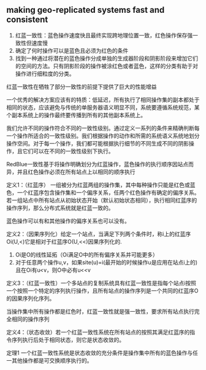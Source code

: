 ## making geo-replicated systems fast and consistent

1. 红蓝一致性：蓝色操作速度快且最终实现跨地理位置一致，红色操作保存强一致性但速度慢
2. 确定了何时操作可以是蓝色且必须为红色的条件
3. 找到一种通过将潜在的蓝色操作分成单独的生成器阶段和阴影阶段来增加它们的空间的方法。只有阴影阶段的操作被涂红色或者蓝色，这样的分类有助于对操作进行细粒度的分类。

红蓝一致性在牺牲了部分一致性的前提下提供了巨大的性能增益

一个优秀的解决方案应该有的特质：低延迟，所有执行了相同操作集的副本都处于相同的状态，应该避免与传统的单服务器语义明显不同，系统要遵循系统规范，某个副本系统上的操作最终要传播到所有的其他副本系统上。

我们允许不同的操作符合不同的一致性级别。通过定义一系列的条件来精确判断每一个操作所适合的一致性级别。我们根据操作的动作和所需的系统语义系统地划分操作空间。对于每一个操作，我们都可能根据执行细节的不同生成不同的阴影操作，且它们可以在不同的一致性级别下执行。

RedBlue一致性基于将操作明确划分为红蓝操作，蓝色操作的执行顺序因站点而异，并且红色操作必须在所有站点上以相同的顺序执行

定义1：（红蓝序）
一组被分为红蓝两组的操作集，其中每种操作只能是红色或蓝色，一个红蓝序包含操作集和一个偏序关系，任两个红色操作有确定的偏序关系。
若一组站点中所有站点从初始状态开始（默认初始状态相同），执行相同红蓝序的操作序列，那么分布式系统就是红蓝一致的。

蓝色操作可以有和其他操作的偏序关系也可以没有。

定义2：（因果序列化）给定一个站点，当满足下列两个条件时，称i上的红蓝序Oi(U,<)它是相对于红蓝序O(U,<<)因果序列化的.
1. Oi是O的线性延拓（Oi满足O中的所有偏序关系并可能更多）
2. 对于任意两个操作u,v，如果site(u)=i(最开始的时候操作u是应用在站点i上的)且在Oi有u<v，则O中必有u<<v

定义3：（红蓝一致性）一个多站点的复制系统具有红蓝一致性是指每个站点i按照一个按照一个特定的序列执行操作，且所有站点的操作序列是一个共同的红蓝序O的因果序列化序列。

当操作集中所有操作都是红色时，红蓝一致性就是强一致性，要求所有站点执行完全相同的操作序列

定义4：（状态收敛）若一个红蓝一致性系统在所有站点的按照其满足红蓝序的指令序列执行后处于相同状态，则它是状态收敛的。

定理1 一个红蓝一致性系统是状态收敛的充分条件是操作集中所有的蓝色操作与任一其他操作都是可交换顺序执行的。